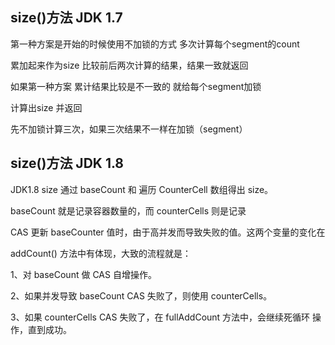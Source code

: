 size()方法 JDK 1.7
---

第一种方案是开始的时候使用不加锁的方式 多次计算每个segment的count

累加起来作为size 比较前后两次计算的结果，结果一致就返回

如果第一种方案 累计结果比较是不一致的 就给每个segment加锁 

计算出size 并返回

先不加锁计算三次，如果三次结果不一样在加锁（segment）

size()方法 JDK 1.8
---

JDK1.8 size 通过 baseCount 和 遍历 CounterCell 数组得出 size。

baseCount 就是记录容器数量的，而 counterCells 则是记录

CAS 更新 baseCounter 值时，由于高并发而导致失败的值。这两个变量的变化在

addCount() 方法中有体现，大致的流程就是：

1、对 baseCount 做 CAS 自增操作。

2、如果并发导致 baseCount CAS 失败了，则使用 counterCells。

3、如果 counterCells CAS 失败了，在 fullAddCount 方法中，会继续死循环
操作，直到成功。


